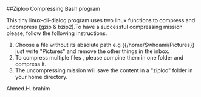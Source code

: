 ##Ziploo Compressing Bash program 


This tiny linux-cli-dialog program uses two linux functions to compress and uncompress (gzip & bzip2).To have a successful compressing mission please, follow the  following instructions.
1. Choose a file without its absolute path e.g {{/home/$whoami/Pictures}} just write "Pictures" and remove the other things in the inbox. 
2. To compress multiple files , please compine them in one folder and compress it. 
3. The uncompressing mission will save the content in a "ziploo" folder in your home directory.

Ahmed.H.Ibrahim
